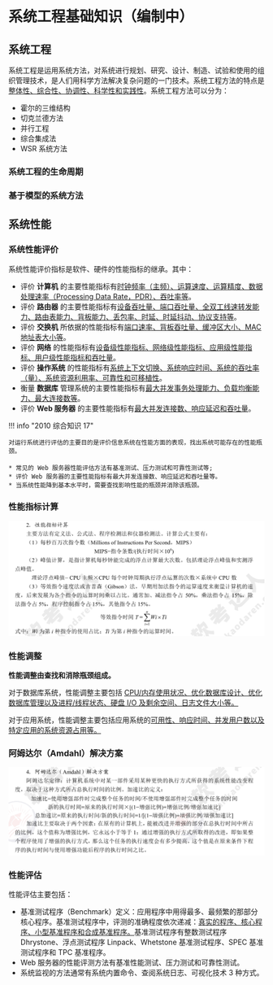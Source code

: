 # 系统工程基础知识（编制中）

## 系统工程

系统工程是运用系统方法，对系统进行规划、研究、设计、制造、试验和使用的组织管理技术，是人们用科学方法解决复杂问题的一门技术。系统工程方法的特点是<u>整体性、综合性、协调性、科学性和实践性</u>。系统工程方法可以分为：

* 霍尔的三维结构
* 切克兰德方法
* 并行工程
* 综合集成法
* WSR 系统方法
  
### 系统工程的生命周期

### 基于模型的系统方法

## 系统性能

### 系统性能评价

系统性能评价指标是软件、硬件的性能指标的继承。其中：

* 评价 **计算机** 的主要性能指标有<u>时钟频率（主频）、运算速度、运算精度、数据处理速率（Processing Data Rate，PDR）、吞吐率等</u>。
* 评价 **路由器** 的主要性能指标有<u>设备吞吐量、端口吞吐量、全双工线速转发能力、路由表能力、背板能力、丢包率、时延、时延抖动、协议支持等</u>。
* 评价 **交换机** 所依据的性能指标有<u>端口速率、背板吞吐量、缓冲区大小、MAC 地址表大小等</u>。
* 评价 **网络** 的性能指标有<u>设备级性能指标、网络级性能指标、应用级性能指标、用户级性能指标和吞吐量</u>。
* 评价 **操作系统** 的性能指标有<u>系统上下文切换、系统响应时间、系统的吞吐率（量）、系统资源利用率、可靠性和可移植性</u>。
* 衡量 **数据库** 管理系统的主要性能指标有<u>最大并发事务处理能力、负载均衡能力、最大连接数等</u>。
* 评价 **Web 服务器** 的主要性能指标有<u>最大并发连接数、响应延迟和吞吐量</u>。


!!! info "2010 综合知识 17"

    对运行系统进行评估的主要目的是评价信息系统在性能方面的表现，找出系统可能存在的性能瓶颈。
    
    * 常见的 Web 服务器性能评估方法有基准测试、压力测试和可靠性测试等;
    * 评价 Web 服务器的主要性能指标有最大并发连接数、响应延迟和吞吐量等。
    * 当系统性能降到基本水平时，需要查找影响性能的瓶颈并消除该瓶颈。

### 性能指标计算

![alt text](image-1.png)

### 性能调整

**性能调整由查找和消除瓶颈组成。** 

对于数据库系统，性能调整主要包括 <u>CPU/内存使用状况、优化数据库设计、优化数据库管理以及进程/线程状态、硬盘 I/O 及剩余空间、日志文件大小等。</u>

对于应用系统，性能调整主要包括应用系统的<u>可用性、响应时间、并发用户数以及特定应用的系统资源占用等。</u>

### 阿姆达尔（Amdahl）解决方案

![alt text](image-2.png)

### 性能评估

性能评估主要包括：

* 基准测试程序（Benchmark）定义：应用程序中用得最多、最频繁的那部分核心程序。基准测试程序中，评测的准确程度依次递减：<u>真实的程序、核心程序、小型基准程序和合成基准程序。</u>基准测试程序有整数测试程序 Dhrystone、浮点测试程序 Linpack、Whetstone 基准测试程序、SPEC 基准测试程序和 TPC 基准程序。
* Web 服务器的性能评测方法有基准性能测试、压力测试和可靠性测试。
* 系统监视的方法通常有系统内置命令、查阅系统日志、可视化技术 3 种方式。